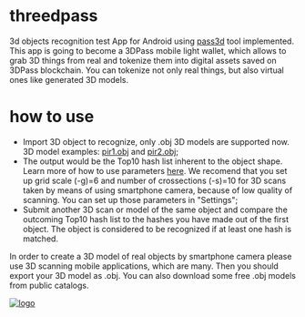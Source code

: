 # threedpass

3d objects recognition test App for Android using [pass3d](https://github.com/3Dpass/pass3d) tool implemented. This app is going to become a 3DPass mobile light wallet, which allows to grab 3D things from real and tokenize them into digital assets saved on 3DPass blockchain. You can tokenize not only real things, but also virtual ones like generated 3D models. 

# how to use
- Import 3D object to recognize, only .obj 3D models are supported now. 3D model examples: [pir1.obj](https://3dpass.org/assets/3dobjects/pir1_obj.zip) and [pir2.obj](https://3dpass.org/assets/3dobjects/pir2_obj.zip);
- The output would be the Top10 hash list inherent to the object shape. Learn more of how to use parameters [here](https://github.com/3Dpass/pass3d#readme). We recomend that you set up grid scale (-g)=6 and number of crossections (-s)=10 for 3D scans taken by means of using smartphone camera, because of low quality of scanning. You can set up those parameters in "Settings";
- Submit another 3D scan or model of the same object and compare the outcoming Top10 hash list to the hashes you have made out of the first object. The object is considered to be recognized if at least one hash is matched. 

In order to create a 3D model of real objects by smartphone camera please use 3D scanning mobile applications, which are many. Then you should export your 3D model as .obj. You can also download some free .obj models from public catalogs.  

[![logo](https://3dpass.org/assets/img/slides/refine/slide2_phone.png)](https://3dpass.org/features.html#3D_object_recognition) 
